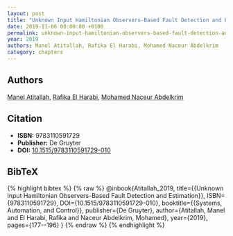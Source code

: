 ```yaml
---
layout: post
title: "Unknown Input Hamiltonian Observers-Based Fault Detection and Estimation"
date: 2019-11-06 00:00:00 +0100
permalink: unknown-input-hamiltonian-observers-based-fault-detection-and-estimation
year: 2019
authors: Manel Atitallah, Rafika El Harabi, Mohamed Naceur Abdelkrim
category: chapters
---
```

 
## Authors
[Manel Atitallah](authors/manel_atitallah), [Rafika El Harabi](authors/rafika_el_harabi), [Mohamed Naceur Abdelkrim](authors/mohamed_naceur_abdelkrim)
 
## Citation
- **ISBN:** 9783110591729
- **Publisher:** De Gruyter
- **DOI:** [10.1515/9783110591729-010](https://doi.org/10.1515/9783110591729-010)
 
## BibTeX
{% highlight bibtex %}
{% raw %}
@inbook{Atitallah_2019,
  title={{Unknown Input Hamiltonian Observers-Based Fault Detection and Estimation}},
  ISBN={9783110591729},
  DOI={10.1515/9783110591729-010},
  booktitle={{Systems, Automation, and Control}},
  publisher={De Gruyter},
  author={Atitallah, Manel and El Harabi, Rafika and Naceur Abdelkrim, Mohamed},
  year={2019},
  pages={177--196}
}
{% endraw %}
{% endhighlight %}
 
